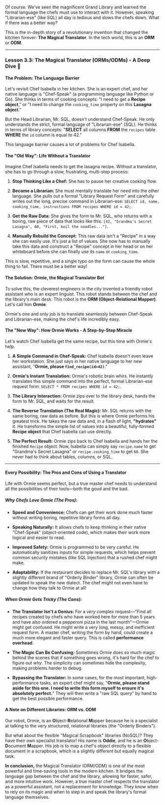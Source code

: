 Of course. We've seen the magnificent Grand Library and learned the formal language the chefs must use to interact with it. However, speaking "Librarian-ese" (like SQL) all day is tedious and slows the chefs down. What if there was a better way?

This is the in-depth story of a revolutionary invention that changed the kitchen forever: **The Magical Translator**. In the tech world, this is an **ORM** or **ODM**.

---

### **Lesson 3.3: The Magical Translator (ORMs/ODMs) - A Deep Dive 💾**

#### **The Problem: The Language Barrier**

Let's revisit Chef Isabella in her kitchen. She is an expert chef, and her native language is "Chef-Speak" (a programming language like Python or Go). She thinks in terms of cooking concepts: "I need to get a **Recipe object**," or "I need to change the `cooking_time` property on this **Lasagna object**."

But the Head Librarian, Mr. SQL, doesn't understand Chef-Speak. He only understands the strict, formal language of "Librarian-ese" (SQL). He thinks in terms of library concepts: "**SELECT** all columns **FROM** the `recipes` table **WHERE** the `id` column is equal to 42."

This language barrier causes a lot of problems for Chef Isabella.

#### **The "Old Way": Life Without a Translator**

Imagine Chef Isabella needs to get the lasagna recipe. Without a translator, she has to go through a slow, frustrating, multi-step process:

1. **Stop Thinking Like a Chef:** She has to pause her creative cooking flow.
    
2. **Become a Librarian:** She must mentally translate her need into the other language. She pulls out a formal "Library Request Form" and carefully writes out the long, precise command in Librarian-ese: `SELECT id, name, cooking_time, instructions FROM recipes WHERE id = 42;`.
    
3. **Get the Raw Data:** She gives the form to Mr. SQL, who returns with a boring, raw piece of data that looks like this: `[42, "Grandma's Secret Lasagna", 60, "First, boil the noodles..."]`.
    
4. **Manually Rebuild the Concept:** This raw data isn't a "Recipe" in a way she can easily use. It's just a list of values. She now has to manually take this data and construct a "Recipe" concept in her head or on her whiteboard before she can finally use its `name` or `cooking_time`.
    

This is slow, repetitive, and a single typo on the form can cause the whole thing to fail. There must be a better way!

#### **The Solution: Ormie, the Magical Translator Bot**

To solve this, the cleverest engineers in the city invented a friendly robot assistant who is an expert linguist. This robot stands between the chef and the library's main desk. This robot is the **ORM (Object-Relational Mapper)**. Let's call him **Ormie**.

Ormie's one and only job is to translate seamlessly between Chef-Speak and Librarian-ese, making the chef's life incredibly easy.

#### **The "New Way": How Ormie Works - A Step-by-Step Miracle**

Let's watch Chef Isabella get the same recipe, but this time with Ormie's help.

1. **A Simple Command in Chef-Speak:** Chef Isabella doesn't even leave her workstation. She just says in her native language to her new assistant, "**Ormie, please `find_recipe(id=42)`**."
    
2. **Ormie's Instant Translation:** Ormie's robotic brain whirs. He instantly translates this simple command into the perfect, formal Librarian-ese request form: `SELECT * FROM recipes WHERE id = 42;`.
    
3. **The Library Interaction:** Ormie zips over to the library desk, hands the form to Mr. SQL, and waits for the result.
    
4. **The Reverse Translation (The Real Magic):** Mr. SQL returns with the same boring, raw data as before. But this is where Ormie performs his greatest trick. He takes the raw data and, in a flash of light, **"hydrates"** it. He transforms the simple list of values into a beautiful, fully-formed **Recipe object** that Chef Isabella can use directly.
    
5. **The Perfect Result:** Ormie zips back to Chef Isabella and hands her the finished `Recipe` object. Now, Isabella can simply say `recipe.name` to get "Grandma's Secret Lasagna" or `recipe.cooking_time` to get `60`. She never had to think about tables, columns, or SQL.
    

---

#### **Every Possibility: The Pros and Cons of Using a Translator**

Life with Ormie seems perfect, but a true master chef needs to understand all the possibilities of their tools—both the good and the bad.

##### **Why Chefs Love Ormie (The Pros):**

- **Speed and Convenience:** Chefs can get their work done much faster without writing boring, repetitive library forms all day.
    
- **Speaking Naturally:** It allows chefs to keep thinking in their native "Chef-Speak" (object-oriented code), which makes their work more logical and easier to read.
    
- **Improved Safety:** Ormie is programmed to be very careful. He automatically sanitizes inputs for simple requests, which helps prevent common security mistakes (like SQL Injection) that a rushed chef might make.
    
- **Adaptability:** If the restaurant decides to replace Mr. SQL's library with a slightly different brand of "Orderly Binder" library, Ormie can often be updated to speak the new dialect. The chef might not even have to change how they talk to Ormie at all!
    

##### **When Ormie Gets Tricky (The Cons):**

- **The Translator Isn't a Genius:** For a _very_ complex request—"Find all recipes created by chefs who have worked here for more than 5 years and have also ordered a pepperoni pizza in the last month"—Ormie might get confused. He might write a very long, messy, and inefficient request form. A master chef, writing the form by hand, could create a much more elegant and faster query. This is called **performance overhead**.
    
- **The Magic Can Be Confusing:** Sometimes Ormie does so much magic behind the scenes that if something goes wrong, it's hard for the chef to figure out _why_. The simplicity can sometimes hide the complexity, making problems harder to debug.
    
- **Bypassing the Translator:** In some cases, for the most important, high-performance tasks, an expert chef might say, "**Ormie, please stand aside for this one. I need to write this form myself to ensure it's absolutely perfect.**" They will then write a "raw SQL query" by hand to get the best possible performance.
    

#### **A Note on Different Libraries: ORM vs. ODM**

Our robot, Ormie, is an **O**bject-**R**elational **M**apper because he is a specialist at talking to the very structured, relational libraries (the "Orderly Binders").

But what about the flexible "Magical Scrapbook" libraries (NoSQL)? They have their own specialist translator! His name is **Oddie**, and he is an **O**bject-**D**ocument **M**apper. His job is to map a chef's object directly to a flexible document in a scrapbook, which is a slightly different but equally magical task.

**In conclusion,** the Magical Translator (ORM/ODM) is one of the most powerful and time-saving tools in the modern kitchen. It bridges the language gap between the chef and the library, allowing for faster, safer, and more intuitive work. However, a true master chef respects the translator as a powerful assistant, not a replacement for knowledge. They know when to rely on its magic and when to step in and speak the library's formal language themselves.